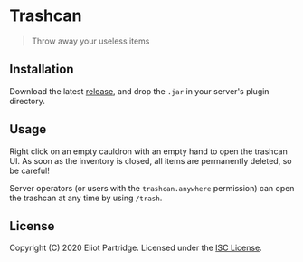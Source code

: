 # Trashcan

> Throw away your useless items

## Installation

Download the latest [release](https://github.com/BytewaveMLP/Trashcan/releases), and drop the `.jar` in your server's plugin directory.

## Usage

Right click on an empty cauldron with an empty hand to open the trashcan UI. As soon as the inventory is closed, all items are permanently deleted, so be careful!

Server operators (or users with the `trashcan.anywhere` permission) can open the trashcan at any time by using `/trash`.

## License

Copyright (C) 2020 Eliot Partridge. Licensed under the [ISC License](/LICENSE).
